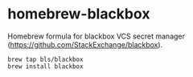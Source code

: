 # homebrew-blackbox
Homebrew formula for blackbox VCS secret manager (https://github.com/StackExchange/blackbox).

```
brew tap bls/blackbox
brew install blackbox
```

